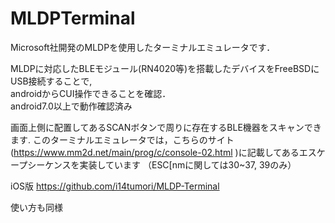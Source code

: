 # MLDPTerminal

Microsoft社開発のMLDPを使用したターミナルエミュレータです．

MLDPに対応したBLEモジュール(RN4020等)を搭載したデバイスをFreeBSDにUSB接続することで,  
androidからCUI操作できることを確認．  
android7.0以上で動作確認済み

画面上側に配置してあるSCANボタンで周りに存在するBLE機器をスキャンできます.
このターミナルエミュレータでは，こちらのサイト(https://www.mm2d.net/main/prog/c/console-02.html )に記載してあるエスケープシーケンスを実装しています
（ESC[nmに関しては30~37, 39のみ）

iOS版
https://github.com/i14tumori/MLDP-Terminal

使い方も同様
